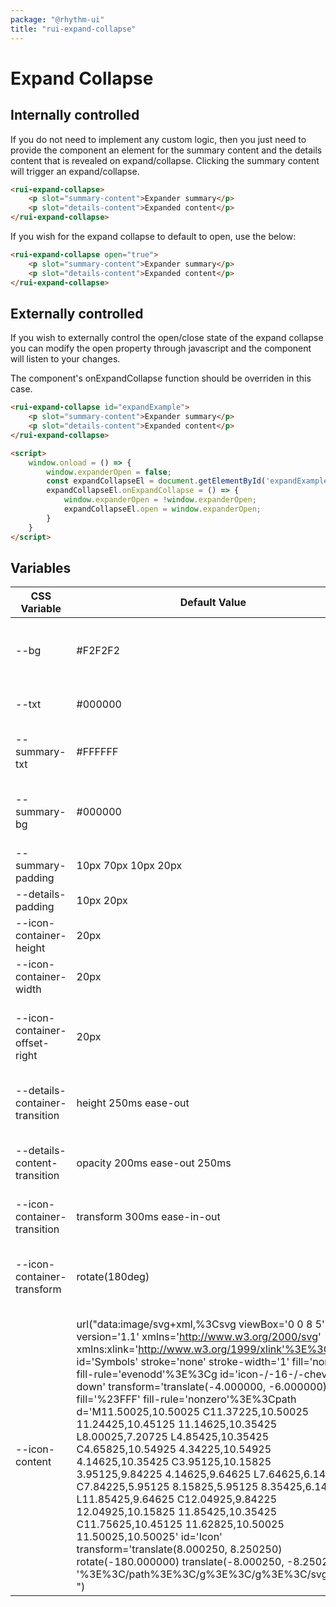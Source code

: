 ```yaml
---
package: "@rhythm-ui"
title: "rui-expand-collapse"
---
```


# Expand Collapse

## Internally controlled
If you do not need to implement any custom logic, then you just need to provide the component an element for the summary content and the details content that is revealed on expand/collapse. Clicking the summary content will trigger an expand/collapse.

```html preview
<rui-expand-collapse>
    <p slot="summary-content">Expander summary</p>
    <p slot="details-content">Expanded content</p>
</rui-expand-collapse>
```

If you wish for the expand collapse to default to open, use the below:
```html preview
<rui-expand-collapse open="true">
    <p slot="summary-content">Expander summary</p>
    <p slot="details-content">Expanded content</p>
</rui-expand-collapse>
```

## Externally controlled
If you wish to externally control the open/close state of the expand collapse
you can modify the open property through javascript and the component will listen to your changes. 

The component's onExpandCollapse function should be overriden in this case.

```html
<rui-expand-collapse id="expandExample">
    <p slot="summary-content">Expander summary</p>
    <p slot="details-content">Expanded content</p>
</rui-expand-collapse>

<script>
    window.onload = () => {
        window.expanderOpen = false;
        const expandCollapseEl = document.getElementById('expandExample');
        expandCollapseEl.onExpandCollapse = () => {
            window.expanderOpen = !window.expanderOpen;
            expandCollapseEl.open = window.expanderOpen;
        }
    }
</script>
```

 ## Variables

| CSS Variable | Default Value | Description |
| --- | --- | --- |
| --bg | #F2F2F2 | The expanded section background colour  | 
| --txt | #000000 | The exapnd section text colour  | 
| --summary-txt | #FFFFFF | The summary section text colour  | 
| --summary-bg | #000000 | The summary section background colour  | 
| --summary-padding | 10px 70px 10px 20px | Summary padding  | 
| --details-padding | 10px 20px | Details padding  | 
| --icon-container-height | 20px | Height of icon container  | 
| --icon-container-width | 20px | Width of icon container  | 
| --icon-container-offset-right | 20px | Offset of icon container from rightof summary container  | 
| --details-container-transition | height 250ms ease-out | Transition for the details container  | 
| --details-content-transition | opacity 200ms ease-out 250ms | Transition for the details section content  | 
| --icon-container-transition | transform 300ms ease-in-out | Transition for the icon container  | 
| --icon-container-transform | rotate(180deg) | Transform applied to the icon container when expanding  | 
| --icon-content | url("data:image/svg+xml,%3Csvg viewBox='0 0 8 5' version='1.1' xmlns='http://www.w3.org/2000/svg' xmlns:xlink='http://www.w3.org/1999/xlink'%3E%3Cg id='Symbols' stroke='none' stroke-width='1' fill='none' fill-rule='evenodd'%3E%3Cg id='icon-/-16-/-chev-down' transform='translate(-4.000000, -6.000000)' fill='%23FFF' fill-rule='nonzero'%3E%3Cpath d='M11.50025,10.50025 C11.37225,10.50025 11.24425,10.45125 11.14625,10.35425 L8.00025,7.20725 L4.85425,10.35425 C4.65825,10.54925 4.34225,10.54925 4.14625,10.35425 C3.95125,10.15825 3.95125,9.84225 4.14625,9.64625 L7.64625,6.14625 C7.84225,5.95125 8.15825,5.95125 8.35425,6.14625 L11.85425,9.64625 C12.04925,9.84225 12.04925,10.15825 11.85425,10.35425 C11.75625,10.45125 11.62825,10.50025 11.50025,10.50025' id='Icon' transform='translate(8.000250, 8.250250) rotate(-180.000000) translate(-8.000250, -8.250250) '%3E%3C/path%3E%3C/g%3E%3C/g%3E%3C/svg%3E ") | The content of the icon after element  | 
